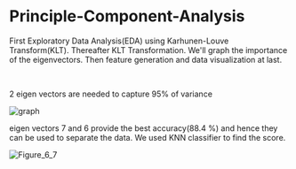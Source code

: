 # Principle-Component-Analysis
First Exploratory Data Analysis(EDA) using Karhunen-Louve Transform(KLT). Thereafter KLT Transformation. We'll graph the importance of the eigenvectors. Then feature generation and data visualization at last.

<br/>

2 eigen vectors are needed to capture 95% of variance <br/>

![graph](https://user-images.githubusercontent.com/20256767/120111367-a6c59880-c13f-11eb-9a20-2b7fd126df82.png)

eigen vectors 7 and 6 provide the best accuracy(88.4 %) and hence they can be used to separate the data. We used KNN classifier to find the score. <br/>

![Figure_6_7](https://user-images.githubusercontent.com/20256767/120111376-b7760e80-c13f-11eb-816c-6ef630b84df6.png)
